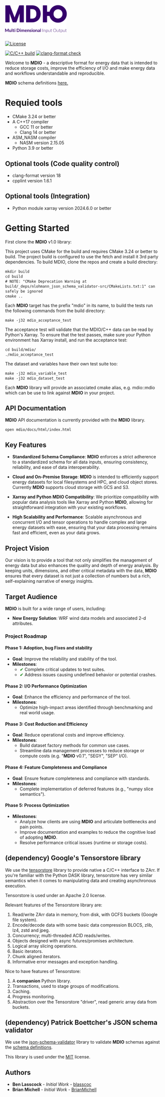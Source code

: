 <div>
  <img
      class="logo"
      src="https://raw.githubusercontent.com/TGSAI/mdio.github.io/gh-pages/assets/images/mdio.png"
      alt="MDIO"
      width=200
      height=auto
      style="margin-top:10px;margin-bottom:10px"
  />
</div>

[![License][license-image]][license-url]

[![C/C++ build](https://github.com/TGSAI/mdio-cpp/actions/workflows/cmake_build.yaml/badge.svg)](https://github.com/TGSAI/mdio-cpp/actions/workflows/cmake_build.yaml)
[![clang-format check](https://github.com/TGSAI/mdio-cpp/actions/workflows/clang-format-check.yml/badge.svg)](https://github.com/TGSAI/mdio-cpp/actions/workflows/clang-format-check.yml)


Welcome to **MDIO** - a descriptive format for energy data that is intended to reduce storage costs,  improve the efficiency of I/O and make energy data and workflows understandable and reproducible.

**MDIO** schema definitions [here.](https://mdio-python.readthedocs.io/en/v1-new-schema/data_models/version_1.html)

# Requied tools
- CMake 3.24 or better
- A C++17 compiler
  - GCC 11 or better
  - Clang 14 or better
- ASM_NASM compiler
  - NASM version 2.15.05
- Python 3.9 or better

## Optional tools (Code quality control)
- clang-format version 18
- cpplint version 1.6.1

## Optional tools (Integration)
- Python module xarray version 2024.6.0 or better

# Getting Started

First clone the **MDIO** v1.0 library:

This project uses CMake for the build and requires CMake 3.24 or better to build. The project build is configured to use the fetch and install it 3rd party dependencies. To build MDIO, clone the repos and create a build directory:
```
mkdir build
cd build
# NOTE: "CMake Deprecation Warning at build/_deps/nlohmann_json_schema_validator-src/CMakeLists.txt:1" can safely be ignored
cmake ..
```
Each **MDIO** target has the prefix "mdio" in its name, to build the tests run the following commands from the build directory:
```
make -j32 mdio_acceptance_test
```
The acceptance test will validate that the MDIO/C++ data can be read by Python's Xarray. To ensure that the test passes, make sure your Python environment has Xarray install, and run the acceptance test:
```
cd build/mdio/
./mdio_acceptance_test
```
The dataset and variables have their own test suite too: 
```
make -j32 mdio_variable_test
make -j32 mdio_dataset_test
```
Each **MDIO** library will provide an associated cmake alias, e.g. mdio::mdio which can be use to link against **MDIO** in your project.

## API Documentation

**MDIO** API documentation is currently provided with the **MDIO** library.
```
open mdio/docs/html/index.html
```

## Key Features

- **Standardized Schema Compliance**: **MDIO** enforces a strict adherence to a standardized schema for all data inputs, ensuring consistency, reliability, and ease of data interoperability.

- **Cloud and On-Premise Storage**: **MDIO** is intended to efficiently support energy datasets for local filesystems and HPC, and cloud object stores. Currently **MDIO** supports cloud storage with GCS and S3.

- **Xarray and Python MDIO Compatibility**: We prioritize compatibility with popular data analysis tools like Xarray and Python **MDIO**, allowing for straightforward integration with your existing workflows.

- **High Scalability and Performance**: Scalable asynchronous and concurrent I/O and tensor operations to handle complex and large energy datasets with ease, ensuring that your data processing remains fast and efficient, even as your data grows.

## Project Vision

Our vision is to provide a tool that not only simplifies the management of energy data but also enhances the quality and depth of energy analysis. By keeping units, dimensions, and other critical metadata with the data, **MDIO** ensures that every dataset is not just a collection of numbers but a rich, self-explaining narrative of energy insights.

## Target Audience

**MDIO** is built for a wide range of users, including:

- **New Energy Solution**: WRF wind data models and associated 2-d attributes.

### Project Roadmap

#### Phase 1: Adoption, bug Fixes and stability
- **Goal**: Improve the reliability and stability of the tool.
- **Milestones**:
  - <span style="color:green">✔</span> Complete critical updates to test suites.
  - <span style="color:green">✔</span> Address issues causing undefined behavior or potential crashes.

#### Phase 2: I/O Performance Optimization
- **Goal**: Enhance the efficiency and performance of the tool.
- **Milestones**:
  - Optimize high-impact areas identified through benchmarking and real world usage.

#### Phase 3: Cost Reduction and Efficiency
- **Goal**: Reduce operational costs and improve efficiency.
- **Milestones**:
  - Build dataset factory methods for common use cases.
  - Streamline data management processes to reduce storage or compute costs (e.g. "**MDIO** v0.1", "SEGY", "SEP" I/O).

#### Phase 4: Feature Completeness and Compliance
- **Goal**: Ensure feature completeness and compliance with standards.
- **Milestones**:
  - Complete implementation of deferred features (e.g., "numpy slice semantics").

#### Phase 5: Process Optimization
- **Milestones**:
  - Analyze how clients are using **MDIO** and articulate bottlenecks and pain points.
  - Improve documentation and examples to reduce the cognitive load of adopting **MDIO**.
  - Resolve performance critical issues (runtime or storage costs).

## (dependency) Google's Tensorstore library

We use the [tensorstore](https://google.github.io/tensorstore/) library to provide native a C/C++ interface to 
ZArr. If you're familiar with the Python DASK library, tensorstore has very similar semantics when it 
comes to manipulating data and creating asynchronous execution.

Tensorstore is used under an Apache 2.0 license.

Relevant features of the Tensorstore library are:

1. Read/write ZArr data in memory, from disk, with GCFS buckets (Google file system).
2. Encode/decode data with some basic data compression BLOCS, zlib, lz4, zstd and jpeg.
3. Concurrency; multi-threaded ACID reads/writes.
4. Objects designed with async futures/promises architecture.
4. Logical array slicing operations.
5. Basic iterators.
6. Chunk aligned iterators.
7. Informative error messages and exception handling.

Nice to have features of Tensorstore:

1. A **companion** Python library.
2. Transactions, used to stage groups of modifications.
3. Caching.
4. Progress monitoring.
5. Abstraction over the Tensorstore "driver", read generic array data from buckets.  

## (dependency) Patrick Boettcher's JSON schema validator

We use the [json-schema-validator](https://github.com/pboettch/json-schema-validator) library to validate **MDIO** schemas against the [schema definitions](https://mdio-python.readthedocs.io/en/v1-new-schema/data_models/version_1.html).

This library is used under the [MIT](https://github.com/pboettch/json-schema-validator?tab=License-1-ov-file#readme) license.


## Authors
- **Ben Lasscock** - *Initial Work* - [blasscoc](https://github.com/blasscoc)
- **Brian Michell** - *Initial Work* - [BrianMichell](https://github.com/BrianMichell)



[license-image]: https://img.shields.io/badge/License-Apache%202.0-blue.svg
[license-url]: LICENSE
